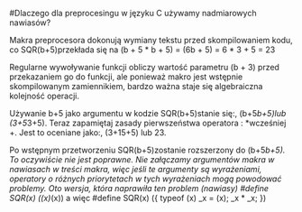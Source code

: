 ﻿#Dlaczego dla preprocesingu w języku C używamy nadmiarowych nawiasów?


Makra preprocesora dokonują wymiany tekstu przed skompilowaniem kodu, co  SQR(b+5)przekłada się na (b + 5 * b + 5) = (6b + 5) = 6 * 3 + 5 = 23

Regularne wywoływanie funkcji obliczy wartość parametru (b + 3) przed przekazaniem go do funkcji, ale ponieważ makro jest wstępnie skompilowanym zamiennikiem, bardzo ważna staje się algebraiczna kolejność operacji.

Używanie b+5 jako argumentu w kodzie SQR(b+5)stanie się:, (b+5*b+5)lub (3+5*3+5). Teraz zapamiętaj zasady pierwszeństwa operatora : *wcześniej +. Jest to oceniane jako:, (3+15+5) lub 23.

Po wstępnym przetworzeniu SQR(b+5)zostanie rozszerzony do (b+5*b+5). To oczywiście nie jest poprawne. Nie załączamy argumentów makra w nawiasach w treści makra, więc jeśli te argumenty są wyrażeniami, operatory o różnych priorytetach w tych wyrażeniach mogą powodować problemy. Oto wersja, która naprawiła ten problem (nawiasy)
#define SQR(x) ((x)*(x)) 
a więc 
#define SQR(x) ({ typeof (x) _x = (x); _x * _x; })
